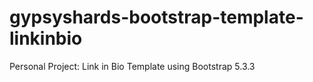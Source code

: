 # gypsyshards-bootstrap-template-linkinbio
Personal Project: Link in Bio Template using Bootstrap 5.3.3 
